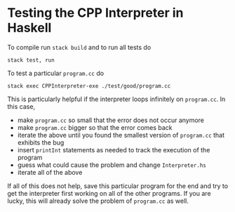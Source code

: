 # Testing the CPP Interpreter in Haskell


To compile run `stack build` and to run all tests do 

    stack test, run
    
To test a particular `program.cc` do

    stack exec CPPInterpreter-exe ./test/good/program.cc
    
This is particularly helpful if the interpreter loops infinitely on `program.cc`. In this case, 

- make  `program.cc` so small that the error does not occur anymore
- make  `program.cc` bigger so that the error comes back
- iterate the above until you found the smallest version of `program.cc` that exhibits the bug
- insert `printInt` statements as needed to track the execution of the program
- guess what could cause the problem and change `Interpreter.hs`
- iterate all of the above

If all of this does not help, save this particular program for the end and try to get the interpreter first working on all of the other programs. If you are lucky, this will already solve the problem of `program.cc` as well.

